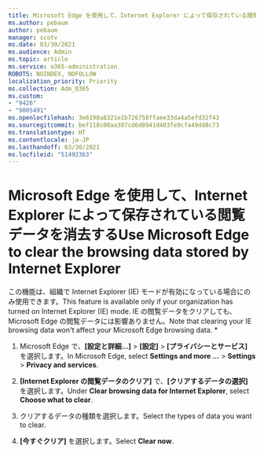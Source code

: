 ```yaml
---
title: Microsoft Edge を使用して、Internet Explorer によって保存されている閲覧データを消去する
ms.author: pebaum
author: pebaum
manager: scotv
ms.date: 03/30/2021
ms.audience: Admin
ms.topic: article
ms.service: o365-administration
ROBOTS: NOINDEX, NOFOLLOW
localization_priority: Priority
ms.collection: Adm_O365
ms.custom:
- "9426"
- "9005491"
ms.openlocfilehash: 3e6198a8321e1b726758ffaee33da4a5efd32f43
ms.sourcegitcommit: bef118c00aa397cd6d8941d403fe9cfa49dd8c73
ms.translationtype: HT
ms.contentlocale: ja-JP
ms.lasthandoff: 03/30/2021
ms.locfileid: "51492363"
---
```

# <a name="use-microsoft-edge-to-clear-the-browsing-data-stored-by-internet-explorer"></a><span data-ttu-id="7ef47-102">Microsoft Edge を使用して、Internet Explorer によって保存されている閲覧データを消去する</span><span class="sxs-lookup"><span data-stu-id="7ef47-102">Use Microsoft Edge to clear the browsing data stored by Internet Explorer</span></span>

<span data-ttu-id="7ef47-103">この機能は、組織で Internet Explorer (IE) モードが有効になっている場合にのみ使用できます。</span><span class="sxs-lookup"><span data-stu-id="7ef47-103">This feature is available only if your organization has turned on Internet Explorer (IE) mode.</span></span> <span data-ttu-id="7ef47-104">IE の閲覧データをクリアしても、Microsoft Edge の閲覧データには影響ありません。</span><span class="sxs-lookup"><span data-stu-id="7ef47-104">Note that clearing your IE browsing data won't affect your Microsoft Edge browsing data.</span></span>
*
1. <span data-ttu-id="7ef47-105">Microsoft Edge で、**[設定と詳細...]** > **[設定]** > **[プライバシーとサービス]** を選択します。</span><span class="sxs-lookup"><span data-stu-id="7ef47-105">In Microsoft Edge, select **Settings and more ...** > **Settings** > **Privacy and services**.</span></span>

1. <span data-ttu-id="7ef47-106">**[Internet Explorer の閲覧データのクリア]** で、**[クリアするデータの選択]** を選択します。</span><span class="sxs-lookup"><span data-stu-id="7ef47-106">Under **Clear browsing data for Internet Explorer**, select **Choose what to clear**.</span></span>

1. <span data-ttu-id="7ef47-107">クリアするデータの種類を選択します。</span><span class="sxs-lookup"><span data-stu-id="7ef47-107">Select the types of data you want to clear.</span></span>

1. <span data-ttu-id="7ef47-108">**[今すぐクリア]** を選択します。</span><span class="sxs-lookup"><span data-stu-id="7ef47-108">Select **Clear now**.</span></span>